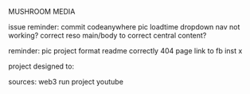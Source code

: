 MUSHROOM MEDIA 

issue reminder:
commit codeanywhere
pic loadtime
dropdown nav not working?
correct reso
main/body to correct central content?


reminder:
pic project
format readme correctly
404 page 
link to fb inst x 


project designed to:



sources: web3
run project
youtube